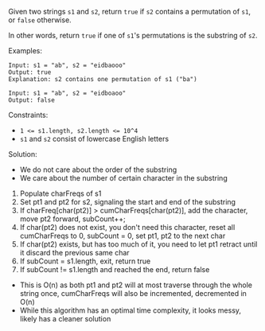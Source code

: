 Given two strings `s1` and `s2`, return `true` if `s2` contains a permutation of `s1`, or `false` otherwise.

In other words, return `true` if one of `s1`'s permutations is the substring of `s2`.

Examples:
```
Input: s1 = "ab", s2 = "eidbaooo"
Output: true
Explanation: s2 contains one permutation of s1 ("ba")

Input: s1 = "ab", s2 = "eidboaoo"
Output: false
```

Constraints:
* `1 <= s1.length, s2.length <= 10^4`
* `s1` and `s2` consist of lowercase English letters

Solution:
* We do not care about the order of the substring
* We care about the number of certain character in the substring
1. Populate charFreqs of s1
2. Set pt1 and pt2 for s2, signaling the start and end of the substring
3. If charFreq[char(pt2)] > cumCharFreqs[char(pt2)], add the character, move pt2 forward, subCount++;
4. If char(pt2) does not exist, you don't need this character, reset all cumCharFreqs to 0, subCount = 0, set pt1, pt2 to the next char
5. If char(pt2) exists, but has too much of it, you need to let pt1 retract until it discard the previous same char
6. If subCount = s1.length, exit, return true
7. If subCount != s1.length and reached the end, return false

* This is O(n) as both pt1 and pt2 will at most traverse through the whole string once, cumCharFreqs will also be incremented, decremented in O(n)
* While this algorithm has an optimal time complexity, it looks messy, likely has a cleaner solution
